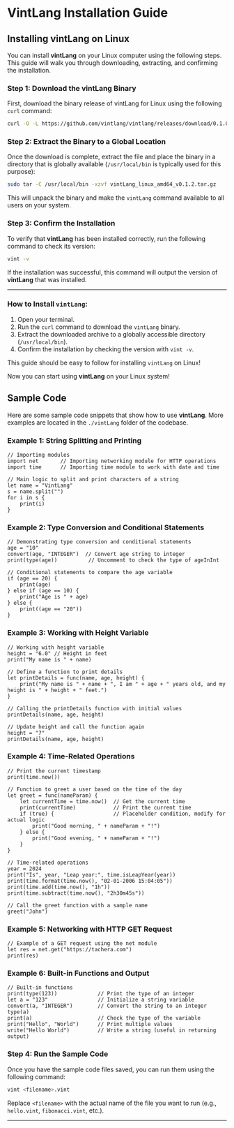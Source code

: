 # VintLang Installation Guide

## Installing vintLang on Linux

You can install **vintLang** on your Linux computer using the following steps. This guide will walk you through downloading, extracting, and confirming the installation.

### Step 1: Download the vintLang Binary

First, download the binary release of vintLang for Linux using the following `curl` command:

```bash
curl -O -L https://github.com/vintlang/vintlang/releases/download/0.1.0/vintLang_linux_amd64_v0.1.2.tar.gz
```

### Step 2: Extract the Binary to a Global Location

Once the download is complete, extract the file and place the binary in a directory that is globally available (`/usr/local/bin` is typically used for this purpose):

```bash
sudo tar -C /usr/local/bin -xzvf vintLang_linux_amd64_v0.1.2.tar.gz
```

This will unpack the binary and make the `vintLang` command available to all users on your system.

### Step 3: Confirm the Installation

To verify that **vintLang** has been installed correctly, run the following command to check its version:

```bash
vint -v
```

If the installation was successful, this command will output the version of **vintLang** that was installed.

---



### How to Install `vintLang`:
1. Open your terminal.
2. Run the `curl` command to download the `vintLang` binary.
3. Extract the downloaded archive to a globally accessible directory (`/usr/local/bin`).
4. Confirm the installation by checking the version with `vint -v`.

This guide should be easy to follow for installing `vintLang` on Linux!

Now you can start using **vintLang** on your Linux system!


## Sample Code

Here are some sample code snippets that show how to use **vintLang**. More examples are located in the `./vintLang` folder of the codebase.

### Example 1: String Splitting and Printing

```vint
// Importing modules
import net       // Importing networking module for HTTP operations
import time      // Importing time module to work with date and time

// Main logic to split and print characters of a string
let name = "VintLang"
s = name.split("") 
for i in s { 
    print(i)
}
```

### Example 2: Type Conversion and Conditional Statements

```vint
// Demonstrating type conversion and conditional statements
age = "10"
convert(age, "INTEGER")  // Convert age string to integer
print(type(age))          // Uncomment to check the type of ageInInt

// Conditional statements to compare the age variable
if (age == 20) {
    print(age)
} else if (age == 10) {
    print("Age is " + age)
} else {
    print((age == "20"))
}
```

### Example 3: Working with Height Variable

```vint
// Working with height variable
height = "6.0" // Height in feet
print("My name is " + name)

// Define a function to print details
let printDetails = func(name, age, height) {
    print("My name is " + name + ", I am " + age + " years old, and my height is " + height + " feet.")
}

// Calling the printDetails function with initial values
printDetails(name, age, height)

// Update height and call the function again
height = "7"
printDetails(name, age, height)
```

### Example 4: Time-Related Operations

```vint
// Print the current timestamp
print(time.now())

// Function to greet a user based on the time of the day
let greet = func(nameParam) {
    let currentTime = time.now()  // Get the current time
    print(currentTime)            // Print the current time
    if (true) {                   // Placeholder condition, modify for actual logic
        print("Good morning, " + nameParam + "!")
    } else {
        print("Good evening, " + nameParam + "!")
    }
}

// Time-related operations
year = 2024
print("Is", year, "Leap year:", time.isLeapYear(year))
print(time.format(time.now(), "02-01-2006 15:04:05"))
print(time.add(time.now(), "1h"))
print(time.subtract(time.now(), "2h30m45s"))

// Call the greet function with a sample name
greet("John")
```

### Example 5: Networking with HTTP GET Request

```vint
// Example of a GET request using the net module
let res = net.get("https://tachera.com")
print(res)
```

### Example 6: Built-in Functions and Output

```vint
// Built-in functions
print(type(123))             // Print the type of an integer
let a = "123"                // Initialize a string variable
convert(a, "INTEGER")        // Convert the string to an integer
type(a)
print(a)                     // Check the type of the variable
print("Hello", "World")      // Print multiple values
write("Hello World")         // Write a string (useful in returning output)
```

### Step 4: Run the Sample Code

Once you have the sample code files saved, you can run them using the following command:

```bash
vint <filename>.vint
```

Replace `<filename>` with the actual name of the file you want to run (e.g., `hello.vint`, `fibonacci.vint`, etc.).

---
